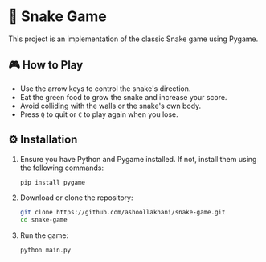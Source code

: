 # 🐍 Snake Game

This project is an implementation of the classic Snake game using Pygame.

## 🎮 How to Play

- Use the arrow keys to control the snake's direction.
- Eat the green food to grow the snake and increase your score.
- Avoid colliding with the walls or the snake's own body.
- Press `Q` to quit or `C` to play again when you lose.

## ⚙️ Installation

1. Ensure you have Python and Pygame installed. If not, install them using the following commands:

   ```sh
   pip install pygame
   ```
   
2. Download or clone the repository:
   
   ```sh
   git clone https://github.com/ashoollakhani/snake-game.git
   cd snake-game
   ```

3. Run the game:

   ```sh
   python main.py
   ```


